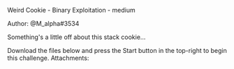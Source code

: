 Weird Cookie - Binary Exploitation - medium

Author: @M_alpha#3534

Something's a little off about this stack cookie...

Download the files below and press the Start button in the top-right to begin this challenge.
Attachments: 



